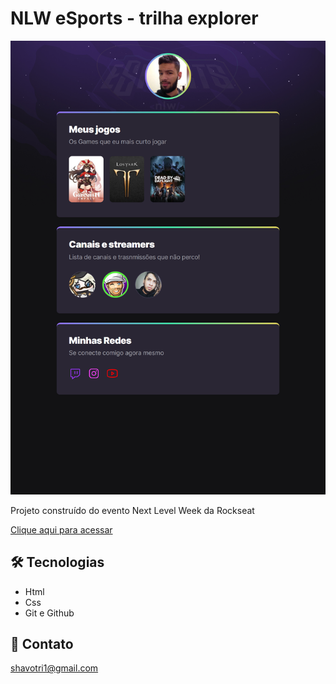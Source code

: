 # NLW eSports - trilha explorer

![preview](./github/preview.png)

Projeto construído do evento Next Level Week da Rockseat

[Clique aqui para acessar](https://)


## 🛠️ Tecnologias

- Html
- Css
- Git e Github

## 💙 Contato

shavotri1@gmail.com